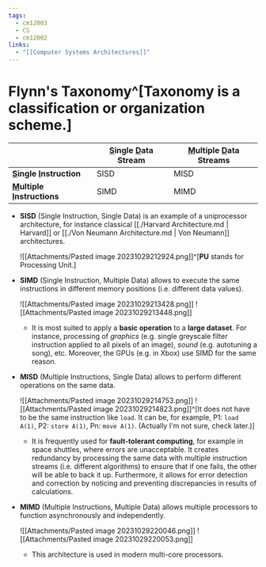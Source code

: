 ```yaml
---
tags:
  - cm12003
  - CS
  - cm12002
links:
  - "[[Computer Systems Architectures]]"
---
```

# Flynn's Taxonomy^[**Taxonomy** is a classification or organization scheme.]
|                                         | **<u>S</u>ingle <u>D</u>ata Stream** | **<u>M</u>ultiple <u>D</u>ata Streams** |
|-----------------------------------------|--------------------------------------|-----------------------------------------|
| **<u>S</u>ingle <u>I</u>nstruction**    | SISD                                 | MISD                                    |
| **<u>M</u>ultiple <u>I</u>nstructions** | SIMD                                 | MIMD                                    |

- **SISD** (Single Instruction, Single Data) is an example of a uniprocessor architecture, for instance classical [[./Harvard Architecture.md | Harvard]] or [[./Von Neumann Architecture.md | Von Neumann]] architectures.

    ![[Attachments/Pasted image 20231029212924.png]]^[**PU** stands for Processing Unit.]

- **SIMD** (Single Instruction, Multiple Data) allows to execute the same instructions in different memory positions (i.e. different data values).

    ![[Attachments/Pasted image 20231029213428.png]]
    ![[Attachments/Pasted image 20231029213448.png]]
    - It is most suited to apply a **basic operation** to a **large dataset**. For instance, processing of *graphics* (e.g. single greyscale filter instruction applied to all pixels of an image), *sound* (e.g. autotuning a song), etc. Moreover, the GPUs (e.g. in Xbox) use SIMD for the same reason.

- **MISD** (Multiple Instructions, Single Data) allows to perform different operations on the same data.

    ![[Attachments/Pasted image 20231029214753.png]]
    ![[Attachments/Pasted image 20231029214823.png]]^[It does not have to be the same instruction like `load`. It can be, for example, P1: `load A(1)`, P2: `store A(1)`, Pn: `move A(1)`. (Actually I'm not sure, check later.)]
    - It is frequently used for **fault-tolerant computing**, for example in space shuttles, where errors are unacceptable. It creates redundancy by processing the same data with multiple instruction streams (i.e. different algorithms) to ensure that if one fails, the other will be able to back it up. Furthermore, it allows for error detection and correction by noticing and preventing discrepancies in results of calculations.

- **MIMD** (Multiple Instructions, Multiple Data) allows multiple processors to function asynchronously and independently.

    ![[Attachments/Pasted image 20231029220046.png]]
    ![[Attachments/Pasted image 20231029220053.png]]
    - This architecture is used in modern multi-core processors.
